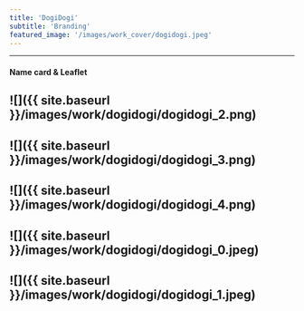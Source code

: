 ```yaml
---
title: 'DogiDogi'
subtitle: 'Branding'
featured_image: '/images/work_cover/dogidogi.jpeg'
---
```





---
<h4>Name card & Leaflet</h4>


![]({{ site.baseurl }}/images/work/dogidogi/dogidogi_2.png)
---
![]({{ site.baseurl }}/images/work/dogidogi/dogidogi_3.png)
---
![]({{ site.baseurl }}/images/work/dogidogi/dogidogi_4.png)
---


![]({{ site.baseurl }}/images/work/dogidogi/dogidogi_0.jpeg)
---
![]({{ site.baseurl }}/images/work/dogidogi/dogidogi_1.jpeg)
---
